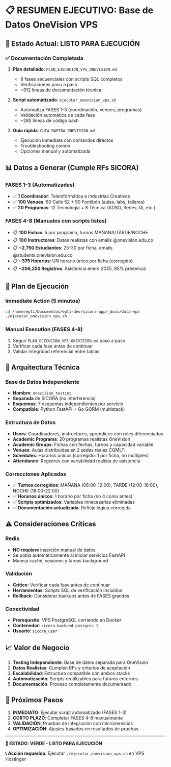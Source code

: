 # 📋 RESUMEN EJECUTIVO: Base de Datos OneVision VPS

## 🎯 Estado Actual: LISTO PARA EJECUCIÓN

### ✅ Documentación Completada

1. **Plan detallado**: `PLAN_EJECUCION_VPS_ONEVISION.md`

   - 8 fases secuenciales con scripts SQL completos
   - Verificaciones paso a paso
   - ~912 líneas de documentación técnica

2. **Script automatizado**: `ejecutar_onevision_vps.sh`

   - Automatiza FASES 1-3 (coordinación, venues, programas)
   - Validación automática de cada fase
   - ~285 líneas de código bash

3. **Guía rápida**: `GUIA_RAPIDA_ONEVISION.md`
   - Ejecución inmediata con comandos directos
   - Troubleshooting común
   - Opciones manual y automatizada

## 📊 Datos a Generar (Cumple RFs SICORA)

### FASES 1-3 (Automatizadas)

- ✅ **1 Coordinador**: Teleinformática e Industrias Creativas
- ✅ **100 Venues**: 50 Calle 52 + 50 Fontibón (aulas, labs, talleres)
- ✅ **20 Programas**: 12 Tecnología + 8 Técnica (ADSO, Redes, IA, etc.)

### FASES 4-8 (Manuales con scripts listos)

- 📋 **100 Fichas**: 5 por programa, turnos MAÑANA/TARDE/NOCHE
- 📋 **100 Instructores**: Datos realistas con emails @onevision.edu.co
- 📋 **~2,750 Estudiantes**: 25-30 por ficha, emails @students.onevision.edu.co
- 📋 **~375 Horarios**: UN horario único por ficha (corregido)
- 📋 **~206,250 Registros**: Asistencia enero 2025, 85% presencia

## 🚀 Plan de Ejecución

### Immediate Action (5 minutos)

```bash
cd /home/epti/Documentos/epti-dev/sicora-app/_docs/data-vps
./ejecutar_onevision_vps.sh
```

### Manual Execution (FASES 4-8)

1. Seguir `PLAN_EJECUCION_VPS_ONEVISION.md` paso a paso
2. Verificar cada fase antes de continuar
3. Validar integridad referencial entre tablas

## 🔧 Arquitectura Técnica

### Base de Datos Independiente

- **Nombre**: `onevision_testing`
- **Separada** de SICORA (no interferencia)
- **Esquemas**: 7 esquemas independientes por servicio
- **Compatible**: Python FastAPI + Go GORM (multistack)

### Estructura de Datos

- **Users**: Coordinadores, instructores, aprendices con roles diferenciados
- **Academic Programs**: 20 programas realistas OneVision
- **Academic Groups**: Fichas con fechas, turnos y capacidad variable
- **Venues**: Aulas distribuidas en 2 sedes reales CGMLTI
- **Schedules**: Horarios únicos (corregido: 1 por ficha, no múltiples)
- **Attendance**: Registros con variabilidad realista de asistencia

### Correcciones Aplicadas

- ✅ **Turnos corregidos**: MAÑANA (06:00-12:00), TARDE (12:00-18:00), NOCHE (18:00-22:00)
- ✅ **Horarios únicos**: 1 horario por ficha (no 4 como antes)
- ✅ **Scripts optimizados**: Variables innecesarias eliminadas
- ✅ **Documentación actualizada**: Refleja lógica corregida

## ⚠️ Consideraciones Críticas

### Redis

- **NO requiere** inserción manual de datos
- Se pobla automáticamente al iniciar servicios FastAPI
- Maneja caché, sesiones y tareas background

### Validación

- **Crítico**: Verificar cada fase antes de continuar
- **Herramientas**: Scripts SQL de verificación incluidos
- **Rollback**: Considerar backups antes de FASES grandes

### Conectividad

- **Prerequisito**: VPS PostgreSQL corriendo en Docker
- **Contenedor**: `sicora-backend_postgres_1`
- **Usuario**: `sicora_user`

## 📈 Valor de Negocio

1. **Testing Independiente**: Base de datos separada para OneVision
2. **Datos Realistas**: Cumplen RFs y criterios de aceptación
3. **Escalabilidad**: Estructura compatible con ambos stacks
4. **Automatización**: Scripts reutilizables para futuros entornos
5. **Documentación**: Proceso completamente documentado

## 🎉 Próximos Pasos

1. **INMEDIATO**: Ejecutar script automatizado (FASES 1-3)
2. **CORTO PLAZO**: Completar FASES 4-8 manualmente
3. **VALIDACIÓN**: Pruebas de integración con microservicios
4. **OPTIMIZACIÓN**: Ajustes basados en resultados de pruebas

---

**🚦 ESTADO: VERDE - LISTO PARA EJECUCIÓN**

**📞 Acción requerida**: Ejecutar `./ejecutar_onevision_vps.sh` en VPS Hostinger
